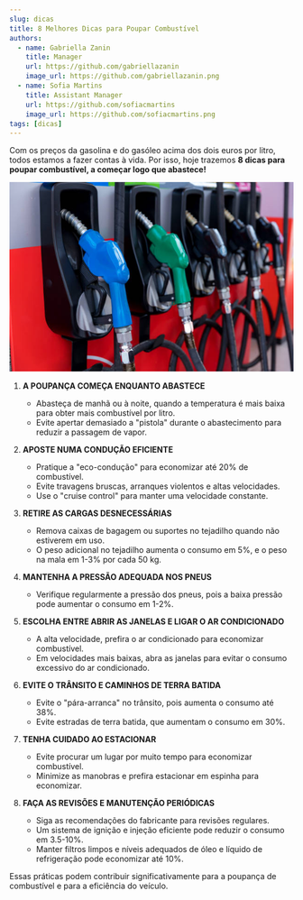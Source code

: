```yaml
---
slug: dicas
title: 8 Melhores Dicas para Poupar Combustível
authors:
  - name: Gabriella Zanin
    title: Manager
    url: https://github.com/gabriellazanin
    image_url: https://github.com/gabriellazanin.png
  - name: Sofia Martins
    title: Assistant Manager
    url: https://github.com/sofiacmartins
    image_url: https://github.com/sofiacmartins.png
tags: [dicas]
---
```

Com os preços da gasolina e do gasóleo acima dos dois euros por litro, todos estamos a fazer contas à vida. Por isso, hoje trazemos **8 dicas para poupar combustível, a começar logo que abastece!** 

![Gasolina](./gasolina.jpg)

<!--truncate-->

1. **A POUPANÇA COMEÇA ENQUANTO ABASTECE**
   - Abasteça de manhã ou à noite, quando a temperatura é mais baixa para obter mais combustível por litro.
   - Evite apertar demasiado a "pistola" durante o abastecimento para reduzir a passagem de vapor.

2. **APOSTE NUMA CONDUÇÃO EFICIENTE**
   - Pratique a "eco-condução" para economizar até 20% de combustível.
   - Evite travagens bruscas, arranques violentos e altas velocidades.
   - Use o "cruise control" para manter uma velocidade constante.

3. **RETIRE AS CARGAS DESNECESSÁRIAS**
   - Remova caixas de bagagem ou suportes no tejadilho quando não estiverem em uso.
   - O peso adicional no tejadilho aumenta o consumo em 5%, e o peso na mala em 1-3% por cada 50 kg.

4. **MANTENHA A PRESSÃO ADEQUADA NOS PNEUS**
   - Verifique regularmente a pressão dos pneus, pois a baixa pressão pode aumentar o consumo em 1-2%.

5. **ESCOLHA ENTRE ABRIR AS JANELAS E LIGAR O AR CONDICIONADO**
   - A alta velocidade, prefira o ar condicionado para economizar combustível.
   - Em velocidades mais baixas, abra as janelas para evitar o consumo excessivo do ar condicionado.

6. **EVITE O TRÂNSITO E CAMINHOS DE TERRA BATIDA**
   - Evite o "pára-arranca" no trânsito, pois aumenta o consumo até 38%.
   - Evite estradas de terra batida, que aumentam o consumo em 30%.

7. **TENHA CUIDADO AO ESTACIONAR**
   - Evite procurar um lugar por muito tempo para economizar combustível.
   - Minimize as manobras e prefira estacionar em espinha para economizar.

8. **FAÇA AS REVISÕES E MANUTENÇÃO PERIÓDICAS**
   - Siga as recomendações do fabricante para revisões regulares.
   - Um sistema de ignição e injeção eficiente pode reduzir o consumo em 3.5-10%.
   - Manter filtros limpos e níveis adequados de óleo e líquido de refrigeração pode economizar até 10%.

Essas práticas podem contribuir significativamente para a poupança de combustível e para a eficiência do veículo.
